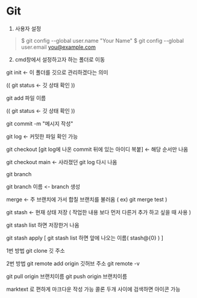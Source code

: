 # Git

1.  사용자 설정

> \$ git config --global user.name "Your Name"
> \$ git config --global user.email you@example.com



2. cmd창에서 설정하고자 하는 폴더로 이동

git init  <- 이 폴더를 깃으로 관리하겠다는 의미

(( git status <- 깃 상태 확인 ))

git add 파일 이름

(( git status <- 깃 상태 확인 ))

git commit -m "메시지 작성"

git log <- 커밋한 파일 확인 가능

git checkout [git log에 나온 commit 뒤에 있는 아이디 복붙] <- 해당 순서만 나옴

git checkout main <- 사라졌던 git log 다시 나옴

git branch

git branch 이름 <- branch 생성

merge <- 주 브랜치에 가서 합칠 브랜치를 불러옴 ( ex) git merge test )

git stash <- 현재 상태 저장 ( 작업한 내용 보다 먼저 다른거 추가 하고 싶을 때 사용 )

git stash list 하면 저장한거 나옴

git stash apply [ git stash list 하면 앞에 나오는 이름( stash@{0} ) ]

1번 방법 git clone 깃 주소

2번 방법
git remote add origin 깃허브 주소
git remote -v

git pull origin 브랜치이름
git push origin 브랜치이름

marktext 로 편하게 마크다운 작성 가능
콜론 두개 사이에 검색하면 아이콘 가능